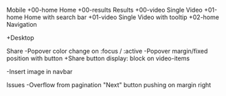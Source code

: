 Mobile
+00-home      Home
+00-results		Results
+00-video			Single Video
+01-home			Home with search bar
+01-video			Single Video with tooltip
+02-home      Navigation

+Desktop
	

Share
	-Popover color change on :focus / :active
	-Popover margin/fixed position with button
	+Share button display: block on video-items

-Insert image in navbar	

Issues
	-Overflow from pagination "Next" button pushing on margin right